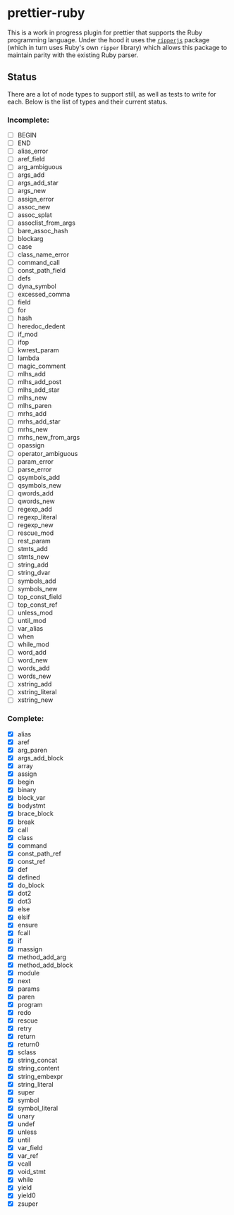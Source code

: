 # prettier-ruby

This is a work in progress plugin for prettier that supports the Ruby programming language. Under the hood it uses the [`ripperjs`](https://github.com/kddeisz/ripperjs) package (which in turn uses Ruby's own `ripper` library) which allows this package to maintain parity with the existing Ruby parser.

## Status

There are a lot of node types to support still, as well as tests to write for each. Below is the list of types and their current status.

### Incomplete:

- [ ] BEGIN
- [ ] END
- [ ] alias_error
- [ ] aref_field
- [ ] arg_ambiguous
- [ ] args_add
- [ ] args_add_star
- [ ] args_new
- [ ] assign_error
- [ ] assoc_new
- [ ] assoc_splat
- [ ] assoclist_from_args
- [ ] bare_assoc_hash
- [ ] blockarg
- [ ] case
- [ ] class_name_error
- [ ] command_call
- [ ] const_path_field
- [ ] defs
- [ ] dyna_symbol
- [ ] excessed_comma
- [ ] field
- [ ] for
- [ ] hash
- [ ] heredoc_dedent
- [ ] if_mod
- [ ] ifop
- [ ] kwrest_param
- [ ] lambda
- [ ] magic_comment
- [ ] mlhs_add
- [ ] mlhs_add_post
- [ ] mlhs_add_star
- [ ] mlhs_new
- [ ] mlhs_paren
- [ ] mrhs_add
- [ ] mrhs_add_star
- [ ] mrhs_new
- [ ] mrhs_new_from_args
- [ ] opassign
- [ ] operator_ambiguous
- [ ] param_error
- [ ] parse_error
- [ ] qsymbols_add
- [ ] qsymbols_new
- [ ] qwords_add
- [ ] qwords_new
- [ ] regexp_add
- [ ] regexp_literal
- [ ] regexp_new
- [ ] rescue_mod
- [ ] rest_param
- [ ] stmts_add
- [ ] stmts_new
- [ ] string_add
- [ ] string_dvar
- [ ] symbols_add
- [ ] symbols_new
- [ ] top_const_field
- [ ] top_const_ref
- [ ] unless_mod
- [ ] until_mod
- [ ] var_alias
- [ ] when
- [ ] while_mod
- [ ] word_add
- [ ] word_new
- [ ] words_add
- [ ] words_new
- [ ] xstring_add
- [ ] xstring_literal
- [ ] xstring_new

### Complete:

- [x] alias
- [x] aref
- [x] arg_paren
- [x] args_add_block
- [x] array
- [x] assign
- [x] begin
- [x] binary
- [x] block_var
- [x] bodystmt
- [x] brace_block
- [x] break
- [x] call
- [x] class
- [x] command
- [x] const_path_ref
- [x] const_ref
- [x] def
- [x] defined
- [x] do_block
- [x] dot2
- [x] dot3
- [x] else
- [x] elsif
- [x] ensure
- [x] fcall
- [x] if
- [x] massign
- [x] method_add_arg
- [x] method_add_block
- [x] module
- [x] next
- [x] params
- [x] paren
- [x] program
- [x] redo
- [x] rescue
- [x] retry
- [x] return
- [x] return0
- [x] sclass
- [x] string_concat
- [x] string_content
- [x] string_embexpr
- [x] string_literal
- [x] super
- [x] symbol
- [x] symbol_literal
- [x] unary
- [x] undef
- [x] unless
- [x] until
- [x] var_field
- [x] var_ref
- [x] vcall
- [x] void_stmt
- [x] while
- [x] yield
- [x] yield0
- [x] zsuper
